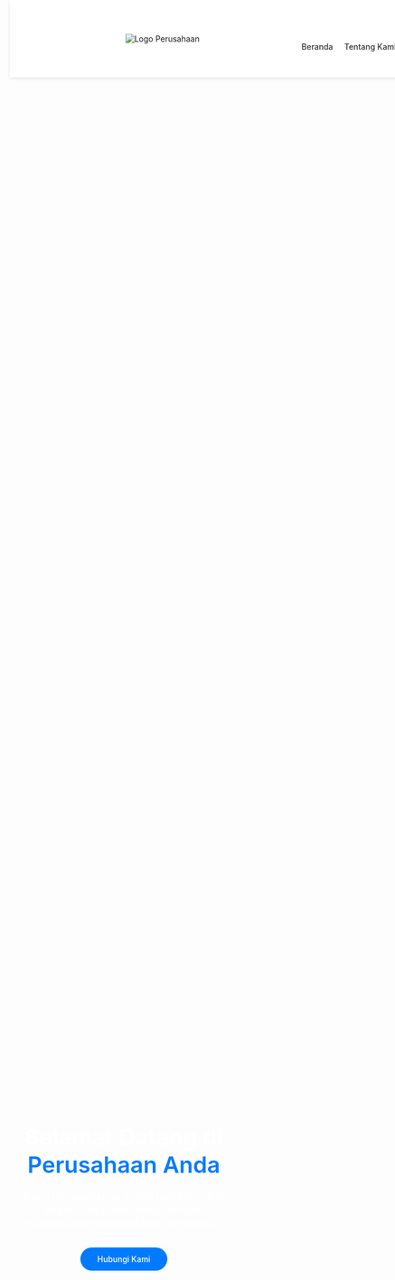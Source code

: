 <!DOCTYPE html>
<html lang="id">
<head>
  <meta charset="UTF-8" />
  <meta name="viewport" content="width=device-width, initial-scale=1.0" />
  <title>Nama Perusahaan Anda</title>
  <link rel="stylesheet" href="styles.css" />
  <!-- Google Fonts -->
  <link rel="preconnect" href="https://fonts.googleapis.com" />
  <link
    href="https://fonts.googleapis.com/css2?family=Poppins:wght@300;400;600&display=swap"
    rel="stylesheet"
  />
  <style>
    /* General Styles */
    * {
        margin: 0;
        padding: 0;
        box-sizing: border-box;
        scroll-behavior: smooth;
    }
    
    body {
        font-family: 'Poppins', sans-serif;
        line-height: 1.6;
        color: #333;
    }
    
    .container {
        width: 90%;
        max-width: 1200px;
        margin: auto;
        padding: 40px 0;
    }
    
    h1, h2, h3, h4 {
        margin-bottom: 20px;
        font-weight: 600;
    }
    
    /* Header */
    header {
        background: #fff;
        padding: 20px 0;
        position: fixed;
        width: 100%;
        top: 0;
        z-index: 100;
        box-shadow: 0 2px 5px rgba(0, 0, 0, 0.1);
    }
    
    .logo {
        height: 50px;
    }
    
    nav {
        float: right;
    }
    
    nav ul {
        list-style: none;
        display: flex;
        gap: 20px;
    }
    
    nav a {
        text-decoration: none;
        color: #333;
        font-weight: 500;
        transition: color 0.3s;
    }
    
    nav a:hover {
        color: #007bff;
    }
    
    /* Hero Section */
    .hero {
        background: url('images/hero-bg.jpg') no-repeat center center/cover;
        height: 100vh;
        display: flex;
        align-items: center;
        color: #fff;
        text-align: center;
        position: relative;
        padding-top: 80px;
    }
    
    .hero::after {
        content: '';
        position: absolute;
        top: 0;
        left: 0;
        width: 100%;
        height: 100%;
        background-color: rgba(0, 0, 0, 0.5);
    }
    
    .hero .container {
        position: relative;
        z-index: 1;
    }
    
    .hero h1 {
        font-size: 2.5rem;
        margin-bottom: 20px;
        animation: fadeInDown 1s ease-in-out;
    }
    
    .hero h1 span {
        color: #007bff;
    }
    
    .hero p {
        font-size: 1.2rem;
        margin-bottom: 30px;
        animation: fadeInUp 1s ease-in-out;
    }
    
    .btn {
        display: inline-block;
        padding: 12px 30px;
        background-color: #007bff;
        color: #fff;
        border-radius: 50px;
        text-decoration: none;
        font-weight: 500;
        transition: background-color 0.3s;
    }
    
    .btn:hover {
        background-color: #0056b3;
    }
    
    /* About Section */
    .about {
        background-color: #f9f9f9;
        padding: 80px 0;
    }
    
    .about-content {
        text-align: center;
        animation: fadeIn 1s ease-in-out;
    }
    
    .about p {
        margin-bottom: 20px;
        color: #666;
    }
    
    /* Services Section */
    .services {
        padding: 80px 0;
        text-align: center;
    }
    
    .services-wrapper {
        display: flex;
        flex-wrap: wrap;
        gap: 40px;
        justify-content: center;
        margin-top: 40px;
    }
    
    .service-item {
        background-color: #fff;
        padding: 30px;
        border-radius: 10px;
        width: 300px;
        box-shadow: 0 2px 10px rgba(0, 0, 0, 0.1);
        transition: transform 0.3s;
        animation: fadeInUp 1s ease-in-out;
    }
    
    .service-item:hover {
        transform: translateY(-10px);
    }
    
    .service-item img {
        height: 80px;
        margin-bottom: 20px;
    }
    
    .service-item h3 {
        margin-bottom: 15px;
        font-size: 1.5rem;
    }
    
    .service-item p {
        color: #666;
    }
    
    /* Portfolio Section */
    .portfolio {
        padding: 80px 0;
        text-align: center;
    }
    
    .portfolio-wrapper {
        display: flex;
        flex-wrap: wrap;
        gap: 40px;
        justify-content: center;
    }
    
    .portfolio-item {
        background-color: #fff;
        padding: 20px;
        border-radius: 10px;
        width: 300px;
        box-shadow: 0 2px 10px rgba(0, 0, 0, 0.1);
        cursor: pointer;
        transition: transform 0.3s;
    }
    
    .portfolio-item:hover {
        transform: translateY(-10px);
    }
    
    .portfolio-item img {
        width: 100%;
        height: auto;
        border-radius: 10px;
    }
    
    /* Modal Container */
    .modal {
        display: none; /* Hide by default */
        position: fixed;
        z-index: 1000;
        left: 0;
        top: 0;
        width: 100%;
        height: 100%;
        overflow: auto;
        background-color: rgba(0, 0, 0, 0.8); /* Background overlay */
        justify-content: center;
        align-items: center;
    }
    
    /* Modal Content */
    .modal-content {
        background-color: #fff;
        margin: 15px;
        padding: 20px;
        border-radius: 10px;
        max-width: 90%;
        max-height: 80%;
        overflow: hidden; /* Hide overflow if needed */
        display: flex;
        flex-direction: column;
        align-items: center;
        position: relative;
    }
    
    /* Image inside Modal */
    .modal-content img {
        max-width: 100%;
        max-height: 100%;
        object-fit: contain; /* Maintain aspect ratio */
        display: none;
    }
    
    /* Show the current image */
    .modal-content img.active {
        display: block;
    }
    
    /* Close Button */
    .modal-close {
        color: #aaa;
        float: right;
        font-size: 28px;
        font-weight: bold;
        cursor: pointer;
    }
    
    .modal-close:hover,
    .modal-close:focus {
        color: black;
        text-decoration: none;
        cursor: pointer;
    }
    
    /* Navigation Buttons */
    .modal-prev, .modal-next {
        position: absolute;
        top: 50%;
        transform: translateY(-50%);
        background-color: rgba(0, 0, 0, 0.5);
        color: #fff;
        border: none;
        padding: 10px;
        cursor: pointer;
        font-size: 24px;
        border-radius: 50%;
        z-index: 1001;
    }
    
    .modal-prev {
        left: 10px;
    }
    
    .modal-next {
        right: 10px;
    }
    
    /* Responsiveness */
    @media (max-width: 768px) {
        .modal-content {
            max-width: 95%;
            max-height: 90%;
        }
    }
    
    /* Animations */
    @keyframes fadeInDown {
        from {
            opacity: 0;
            transform: translateY(-30px);
        }
        to {
            opacity: 1;
            transform: translateY(0);
        }
    }
    
    @keyframes fadeInUp {
        from {
            opacity: 0;
            transform: translateY(30px);
        }
        to {
            opacity: 1;
            transform: translateY(0);
        }
    }
    
    @keyframes fadeIn {
        from {
            opacity: 0;
        }
        to {
            opacity: 1;
        }
    }
  </style>
</head>
<body>
  <!-- Header -->
  <header>
    <div class="container">
      <img src="images/logo.png" alt="Logo Perusahaan" class="logo" />
      <nav>
        <ul>
          <li><a href="#home">Beranda</a></li>
          <li><a href="#about">Tentang Kami</a></li>
          <li><a href="#services">Layanan</a></li>
          <li><a href="#portfolio">Portofolio</a></li>
          <li><a href="#contact">Kontak</a></li>
        </ul>
      </nav>
    </div>
  </header>

  <!-- Hero Section -->
  <section id="home" class="hero">
    <div class="container">
      <h1>Selamat Datang di <span>Perusahaan Anda</span></h1>
      <p>
        Kami menyediakan solusi terbaik untuk kebutuhan bisnis Anda dengan
        pelayanan profesional dan terpercaya.
      </p>
      <a href="#contact" class="btn">Hubungi Kami</a>
    </div>
  </section>

  <!-- About Section -->
  <section id="about" class="about">
    <div class="container about-content">
      <h2>Tentang Kami</h2>
      <p>
        Kami adalah perusahaan yang berkomitmen untuk memberikan layanan
        terbaik dan solusi inovatif untuk kebutuhan bisnis Anda. Tim kami
        terdiri dari para ahli di berbagai bidang yang siap membantu Anda.
      </p>
    </div>
  </section>

  <!-- Services Section -->
  <section id="services" class="services">
    <div class="container">
      <h2>Layanan Kami</h2>
      <div class="services-wrapper">
        <div class="service-item">
          <img src="icon2.png" alt="Layanan 1" />
          <h3>Layanan 1</h3>
          <p>
            Penjelasan tentang layanan 1 yang kami tawarkan kepada
            pelanggan kami.
          </p>
        </div>
        <div class="service-item">
          <img src="icon23.png" alt="Layanan 2" />
          <h3>Layanan 2</h3>
          <p>
            Penjelasan tentang layanan 2 yang kami tawarkan kepada
            pelanggan kami.
          </p>
        </div>
        <div class="service-item">
          <img src="icon3.png" alt="Layanan 3" />
          <h3>Layanan 3</h3>
          <p>
            Penjelasan tentang layanan 3 yang kami tawarkan kepada
            pelanggan kami.
          </p>
        </div>
      </div>
    </div>
  </section>

  <!-- Portfolio Section -->
  <section id="portfolio" class="portfolio">
    <div class="container">
      <h2>Portofolio Kami</h2>
      <div class="portfolio-wrapper">
        <div class="portfolio-item" onclick="openModal('portfolio1')">
          <img src="LOGO ALPRO.png" alt="Portofolio 1" />
        </div>
        <div class="portfolio-item" onclick="openModal('portfolio2')">
          <img src="LOGO dR.jpg" alt="Portofolio 2" />
        </div>
        <div class="portfolio-item" onclick="openModal('portfolio3')">
          <img src="finisia.png" alt="Portofolio 3" />
        </div>
      </div>
    </div>
  </section>

  <!-- Modal for Portfolio 1 -->
  <div id="portfolio1" class="modal">
    <div class="modal-content">
      <span class="modal-close" onclick="closeModal('portfolio1')">&times;</span>
      <button class="modal-prev" onclick="prevImage('portfolio1')">&#10094;</button>
      <button class="modal-next" onclick="nextImage('portfolio1')">&#10095;</button>
      <img src="giias15.jpg" alt="Portofolio 1" class="active" />
      <img src="giias16.jpg" alt="Portofolio 1" />
      <img src="giias17.jpg" alt="Portofolio 1" />
      <img src="GIIAS18.jpg" alt="Portofolio 1" />
      <img src="rei.jpg" alt="Portofolio 1" />
      <img src="karangtaruna.jpg" alt="Portofolio 1" />
      <img src="FEED BMO 1 copy.jpg" alt="Portofolio 1" />
    </div>
  </div>

  <!-- Modal for Portfolio 2 -->
  <div id="portfolio2" class="modal">
    <div class="modal-content">
      <span class="modal-close" onclick="closeModal('portfolio2')">&times;</span>
      <button class="modal-prev" onclick="prevImage('portfolio2')">&#10094;</button>
      <button class="modal-next" onclick="nextImage('portfolio2')">&#10095;</button>
      <img src="dr1.jpg" alt="Portofolio 2" class="active" />
      <img src="dr2.jpg" alt="Portofolio 2" />
      <img src="dr3.jpg" alt="Portofolio 2" />
      <img src="dr4.jpg" alt="Portofolio 2" />
      <img src="dr5.jpg" alt="Portofolio 2" />
      <img src="dr6.jpg" alt="Portofolio 2" />
    </div>
  </div>

  <!-- Modal for Portfolio 3 -->
  <div id="portfolio3" class="modal">
    <div class="modal-content">
      <span class="modal-close" onclick="closeModal('portfolio3')">&times;</span>
      <button class="modal-prev" onclick="prevImage('portfolio3')">&#10094;</button>
      <button class="modal-next" onclick="nextImage('portfolio3')">&#10095;</button>
      <img src="up1.jpg" alt="Portofolio 3" class="active" />
      <img src="halomakassar.jpg" alt="Portofolio 3" />
      <img src="anakmudapalsu.jpg" alt="Portofolio 3" />
      <img src="keluarmain.jpg" alt="Portofolio 3" />
      <img src="up2.jpg" alt="Portofolio 3" />
    </div>
  </div>

  <!-- Contact Section -->
  <section id="contact">
    <div class="container">
      <h2>Kontak Kami</h2>
      <p>
        Hubungi kami untuk informasi lebih lanjut atau jika Anda memiliki
        pertanyaan tentang layanan kami.
      </p>
      <!-- Form Kontak atau informasi kontak -->
    </div>
  </section>

  <!-- JavaScript -->
  <script>
    // Fungsi untuk membuka modal
    function openModal(modalId) {
        document.getElementById(modalId).style.display = 'flex';
    }

    // Fungsi untuk menutup modal
    function closeModal(modalId) {
        document.getElementById(modalId).style.display = 'none';
    }

    // Fungsi untuk navigasi gambar
    function showImage(modalId, index) {
        var modal = document.getElementById(modalId);
        var images = modal.querySelectorAll('.modal-content img');
        if (index >= images.length) index = 0;
        if (index < 0) index = images.length - 1;
        images.forEach((img, i) => img.classList.toggle('active', i === index));
        modal.currentIndex = index;
    }

    function prevImage(modalId) {
        var modal = document.getElementById(modalId);
        showImage(modalId, (modal.currentIndex || 0) - 1);
    }

    function nextImage(modalId) {
        var modal = document.getElementById(modalId);
        showImage(modalId, (modal.currentIndex || 0) + 1);
    }

    // Event listener untuk menutup modal ketika klik di luar konten modal
    window.onclick = function(event) {
        if (event.target.classList.contains('modal')) {
            event.target.style.display = 'none';
        }
    }
  </script>
</body>
</html>
